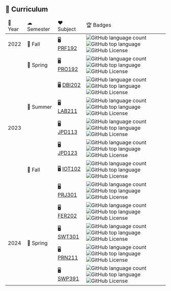 ## 📖 Curriculum

<table>
    <thead>
        <tr>
            <td>📅 Year</td>
            <td>☁ Semester</td>
            <td>❤️ Subject</td>
            <td>🏆 Badges</td>
        </tr>
    </thead>
    <tbody>
        <tr>
            <td>2022</td>
            <td>🍁 Fall</td>
            <td>
                🖥 <a href="https://github.com/fptqnk17/PRF192">PRF192</a>
            </td>
            <td>
                <img alt="GitHub language count" src="https://img.shields.io/github/languages/count/fptqnk17/PRF192">
                <img alt="GitHub top language" src="https://img.shields.io/github/languages/top/fptqnk17/PRF192">
                <img alt="GitHub License" src="https://img.shields.io/github/license/fptqnk17/PRF192">
            </td>
        </tr>
        <tr>
            <td rowspan="7">2023</td>
            <td>🌱 Spring</td>
            <td>
                🖥 <a href="https://github.com/fptqnk17/PRO192">PRO192</a>
            </td>
            <td>
                <img alt="GitHub language count" src="https://img.shields.io/github/languages/count/fptqnk17/PRO192">
                <img alt="GitHub top language" src="https://img.shields.io/github/languages/top/fptqnk17/PRO192">
                <img alt="GitHub License" src="https://img.shields.io/github/license/fptqnk17/PRO192">
            </td>
        </tr>
        <tr>
            <td rowspan="3">🌊 Summer</td>
            <td>
                🖥 <a href="https://github.com/fptqnk17/DBI202">DBI202</a>
            </td>
            <td>
                <img alt="GitHub language count" src="https://img.shields.io/github/languages/count/fptqnk17/DBI202">
                <img alt="GitHub top language" src="https://img.shields.io/github/languages/top/fptqnk17/DBI202">
                <img alt="GitHub License" src="https://img.shields.io/github/license/fptqnk17/DBI202">
            </td>
        </tr>
        <tr>
            <td>
                🖥 <a href="https://github.com/fptqnk17/LAB211">LAB211</a>
            </td>
            <td>
                <img alt="GitHub language count" src="https://img.shields.io/github/languages/count/fptqnk17/LAB211">
                <img alt="GitHub top language" src="https://img.shields.io/github/languages/top/fptqnk17/LAB211">
                <img alt="GitHub License" src="https://img.shields.io/github/license/fptqnk17/LAB211">
            </td>
        </tr>
        <tr>
            <td>
                🖥 <a href="https://github.com/fptqnk17/JPD113">JPD113</a>
            </td>
            <td>
                <img alt="GitHub language count" src="https://img.shields.io/github/languages/count/fptqnk17/JPD113">
                <img alt="GitHub top language" src="https://img.shields.io/github/languages/top/fptqnk17/JPD113">
                <img alt="GitHub License" src="https://img.shields.io/github/license/fptqnk17/JPD113">
            </td>
        </tr>
        <tr>
            <td rowspan="3">🍂 Fall</td>
            <td>
                🖥 <a href="https://github.com/fptqnk17/JPD123">JPD123</a>
            </td>
            <td>
                <img alt="GitHub language count" src="https://img.shields.io/github/languages/count/fptqnk17/JPD123">
                <img alt="GitHub top language" src="https://img.shields.io/github/languages/top/fptqnk17/JPD123">
                <img alt="GitHub License" src="https://img.shields.io/github/license/fptqnk17/JPD123">
            </td>
        </tr>
        <tr>
            <td>
                🖥 <a href="https://github.com/fptqnk17/IOT102">IOT102</a>
            </td>
            <td>
                <img alt="GitHub language count" src="https://img.shields.io/github/languages/count/fptqnk17/IOT102">
                <img alt="GitHub top language" src="https://img.shields.io/github/languages/top/fptqnk17/IOT102">
                <img alt="GitHub License" src="https://img.shields.io/github/license/fptqnk17/IOT102">
            </td>
        </tr>
        <tr>
            <td>
                🖥 <a href="https://github.com/fptqnk17/PRJ301">PRJ301</a>
            </td>
            <td>
                <img alt="GitHub language count" src="https://img.shields.io/github/languages/count/fptqnk17/PRJ301">
                <img alt="GitHub top language" src="https://img.shields.io/github/languages/top/fptqnk17/PRJ301">
                <img alt="GitHub License" src="https://img.shields.io/github/license/fptqnk17/PRJ301">
            </td>
        </tr>
        <tr>
            <td rowspan="4">2024</td>
            <td rowspan="4">🌸 Spring</td>
            <td>
                🖥 <a href="https://github.com/fptqnk17/FER202">FER202</a>
            </td>
            <td>
                <img alt="GitHub language count" src="https://img.shields.io/github/languages/count/fptqnk17/FER202">
                <img alt="GitHub top language" src="https://img.shields.io/github/languages/top/fptqnk17/FER202">
                <img alt="GitHub License" src="https://img.shields.io/github/license/fptqnk17/FER202">
            </td>
        </tr>
        <tr>
            <td>
                🖥 <a href="https://github.com/fptqnk17/SWT301">SWT301</a>
            </td>
            <td>
                <img alt="GitHub language count" src="https://img.shields.io/github/languages/count/fptqnk17/SWT301">
                <img alt="GitHub top language" src="https://img.shields.io/github/languages/top/fptqnk17/SWT301">
                <img alt="GitHub License" src="https://img.shields.io/github/license/fptqnk17/SWT301">
            </td>
        </tr>
        <tr>
            <td>
                🖥 <a href="https://github.com/fptqnk17/PRN211">PRN211</a>
            </td>
            <td>
                <img alt="GitHub language count" src="https://img.shields.io/github/languages/count/fptqnk17/PRN211">
                <img alt="GitHub top language" src="https://img.shields.io/github/languages/top/fptqnk17/PRN211">
                <img alt="GitHub License" src="https://img.shields.io/github/license/fptqnk17/PRN211">
            </td>
        </td>
        <tr>
            <td>
                🖥 <a href="https://github.com/hardingadonis/saledock">SWP391</a>
            </td>
            <td>
                <img alt="GitHub language count" src="https://img.shields.io/github/languages/count/hardingadonis/saledock">
                <img alt="GitHub top language" src="https://img.shields.io/github/languages/top/hardingadonis/saledock">
                <img alt="GitHub License" src="https://img.shields.io/github/license/hardingadonis/saledock">
            </td>
        </td>
    </tbody>
</table>
